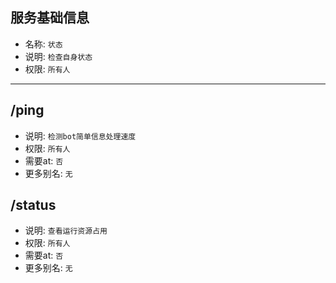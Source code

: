 ## 服务基础信息

- 名称: `状态`
- 说明: `检查自身状态`
- 权限: `所有人`

---

## /ping

- 说明: `检测bot简单信息处理速度`
- 权限: `所有人`
- 需要at: `否`
- 更多别名: `无`

## /status

- 说明: `查看运行资源占用`
- 权限: `所有人`
- 需要at: `否`
- 更多别名: `无`
